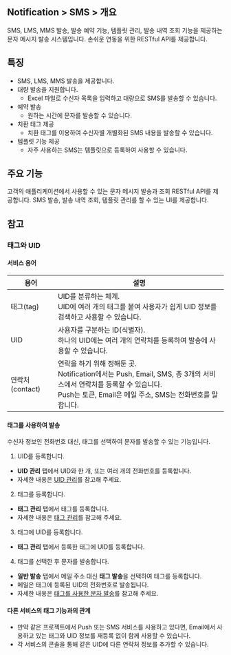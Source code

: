 ## Notification > SMS > 개요

SMS, LMS, MMS 발송, 발송 예약 기능, 템플릿 관리, 발송 내역 조회 기능을 제공하는 문자 메시지 발송 시스템입니다.
손쉬운 연동을 위한 RESTful API를 제공합니다.

## 특징

- SMS, LMS, MMS 발송을 제공합니다.
- 대량 발송을 지원합니다.
  - Excel 파일로 수신자 목록을 입력하고 대량으로 SMS를 발송할 수 있습니다.
- 예약 발송
  -	원하는 시간에 문자를 발송할 수 있습니다.
- 치환 태그 제공
  -	치환 태그를 이용하여 수신자별 개별화된 SMS 내용을 발송할 수 있습니다.
- 템플릿 기능 제공
  - 자주 사용하는 SMS는 템플릿으로 등록하여 사용할 수 있습니다.

## 주요 기능

고객의 애플리케이션에서 사용할 수 있는 문자 메시지 발송과 조회 RESTful API를 제공합니다.
SMS 발송, 발송 내역 조회, 템플릿 관리를 할 수 있는 UI를 제공합니다.


## 참고

<span id='tag-uid'></span>
### 태그와 UID

#### 서비스 용어
| 용어           | 설명                                       |
| ------------ | ---------------------------------------- |
| 태그(tag)      | UID를 분류하는 체계. <br>UID에 여러 개의 태그를 붙여 사용자가 쉽게 UID 정보를 검색하고 사용할 수 있습니다. |
| UID          | 사용자를 구분하는 ID(식별자). <br>하나의 UID에는 여러 개의 연락처를 등록하여 발송에 사용할 수 있습니다. |
| 연락처(contact) | 연락을 하기 위해 정해둔 곳. <br>Notification에서는 Push, Email, SMS, 총 3개의 서비스에서 연락처를 등록할 수 있습니다. <br>Push는 토큰, Email은 메일 주소, SMS는 전화번호를 말합니다. |

#### 태그를 사용하여 발송
수신자 정보인 전화번호 대신, 태그를 선택하여 문자를 발송할 수 있는 기능입니다.

1. UID를 등록합니다.

* **UID 관리** 탭에서 UID와 한 개, 또는 여러 개의 전화번호를 등록합니다.
* 자세한 내용은 [UID 관리](./console-guide/#uid)를 참고해 주세요.

2. 태그를 등록합니다.

* **태그 관리** 탭에서 태그를 등록합니다.
* 자세한 내용은 [태그 관리](./console-guide/#_15)를 참고해 주세요.

3. 태그에 UID를 등록합니다.

* **태그 관리** 탭에서 등록한 태그에 UID를 등록합니다.

4. 태그를 선택한 후 문자를 발송합니다.

* **일반 발송** 탭에서 메일 주소 대신 **태그 발송**을 선택하여 태그를 등록합니다.
* 메일은 태그에 등록된 UID의 전화번호로 발송됩니다.
* 자세한 내용은 [태그를 사용한 문자 발송](./console-guide/#_8)를 참고해 주세요.

#### 다른 서비스의 태그 기능과의 관계
* 만약 같은 프로젝트에서 Push 또는 SMS 서비스를 사용하고 있다면, Email에서 사용하고 있는 태그와 UID 정보를 재등록 없이 함께 사용할 수 있습니다.
* 각 서비스의 콘솔을 통해 같은 UID에 다른 연락처 정보를 추가할 수 있습니다.
